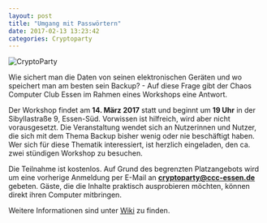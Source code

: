 ```yaml
---
layout: post
title: "Umgang mit Passwörtern"
date: 2017-02-13 13:23:42
categories: Cryptoparty
---
```


![CryptoParty](/media/2014-07-04/web_800px.png)


Wie sichert man die Daten von seinen elektronischen Geräten und wo speichert man am besten sein Backup? - Auf diese Frage gibt der Chaos Computer Club Essen im Rahmen eines Workshops eine Antwort.

Der Workshop findet am **14. März 2017** statt und beginnt um **19 Uhr** in der Sibyllastraße 9, Essen-Süd. Vorwissen ist hilfreich, wird aber nicht vorausgesetzt. Die Veranstaltung wendet sich an Nutzerinnen und Nutzer, die sich mit dem Thema Backup bisher wenig oder nie beschäftigt haben. Wer sich für diese Thematik interessiert, ist herzlich eingeladen, den ca. zwei stündigen Workshop zu besuchen.

Die Teilnahme ist kostenlos. Auf Grund des begrenzten Platzangebots wird um eine vorherige Anmeldung per E-Mail an **cryptoparty@ccc-essen.de** gebeten. Gäste, die die Inhalte praktisch ausprobieren möchten, können direkt ihren Computer mitbringen.

Weitere Informationen sind unter [Wiki](https://wiki.chaospott.de/CryptoParty) zu finden.
